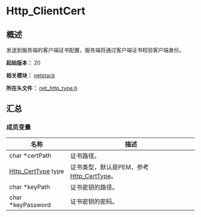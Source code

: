 # Http_ClientCert
<!--Kit: Network Kit-->
<!--Subsystem: Communication-->
<!--Owner: @wmyao_mm-->
<!--Designer: @guo-min_net-->
<!--Tester: @tongxilin-->
<!--Adviser: @zhang_yixin13-->
## 概述

发送到服务端的客户端证书配置，服务端将通过客户端证书校验客户端身份。

**起始版本：** 20

**相关模块：** [netstack](capi-netstack.md)

**所在头文件：** [net_http_type.h](capi-net-http-type-h.md)

## 汇总

### 成员变量

| 名称 | 描述 |
| -- | -- |
| char *certPath | 证书路径。 |
| [Http_CertType](capi-net-http-type-h.md#http_certtype) type | 证书类型，默认是PEM，参考[Http_CertType](capi-net-http-type-h.md#http_certtype)。 |
| char *keyPath | 证书密钥的路径。 |
| char *keyPassword | 证书密钥的密码。 |


